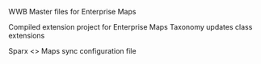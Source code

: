 WWB Master files for Enterprise Maps

Compiled extension project for Enterprise Maps 
	Taxonomy updates
	class extensions
	
Sparx <> Maps sync configuration file